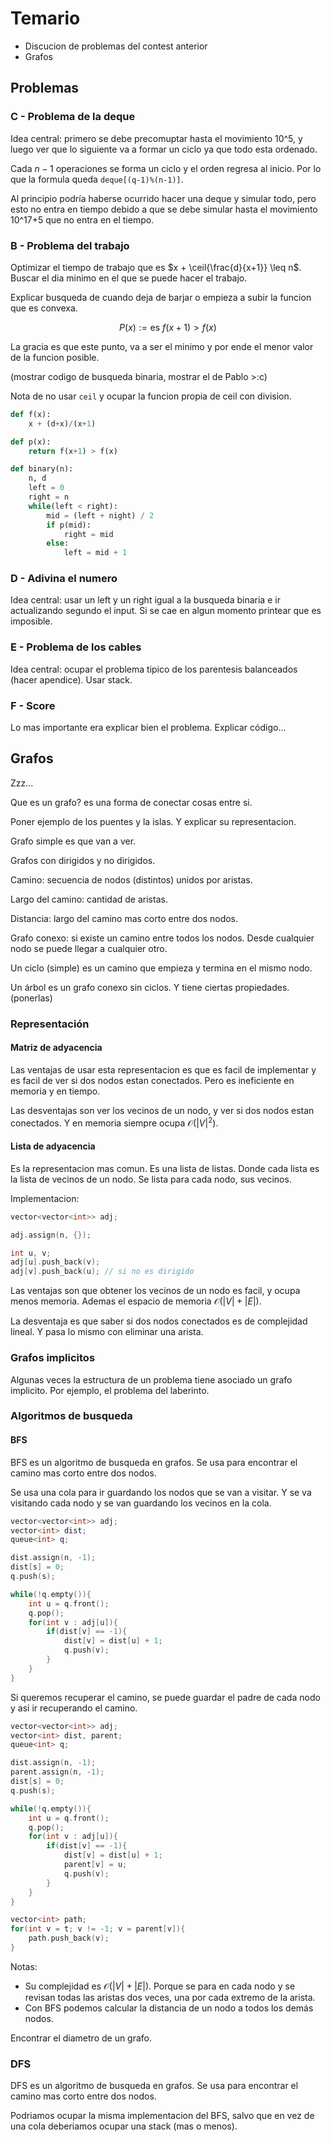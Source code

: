 # Temario

- Discucion de problemas del contest anterior
- Grafos

## Problemas

### C - Problema de la deque

Idea central: primero se debe precomuptar hasta el movimiento 10^5, y luego ver que lo siguiente va a formar un ciclo ya que todo esta ordenado.

Cada $n-1$ operaciones se forma un ciclo y el orden regresa al inicio. Por lo que la formula queda `deque[(q-1)%(n-1)]`.

Al principio podría haberse ocurrido hacer una deque y simular todo, pero esto no entra en tiempo debido a que se debe simular hasta el movimiento 10^17+5 que no entra en el tiempo.

### B - Problema del trabajo

Optimizar el tiempo de trabajo que es $x + \ceil{\frac{d}{x+1}} \leq n$. Buscar el dia minimo en el que se puede hacer el trabajo.

Explicar busqueda de cuando deja de barjar o empieza a subir la funcion que es convexa.

$$
P(x) := \text{es } f(x+1) > f(x)
$$

La gracia es que este punto, va a ser el minimo y por ende el menor valor de la funcion posible.

(mostrar codigo de busqueda binaria, mostrar el de Pablo >:c)

Nota de no usar `ceil` y ocupar la funcion propia de ceil con division.

```py
def f(x):
    x + (d+x)/(x+1)

def p(x):
    return f(x+1) > f(x)

def binary(n):
    n, d
    left = 0
    right = n
    while(left < right):
        mid = (left + night) / 2
        if p(mid):
            right = mid
        else:
            left = mid + 1
```

### D - Adivina el numero

Idea central: usar un left y un right igual a la busqueda binaria e ir actualizando segundo el input. Si se cae en algun momento printear que es imposible.

### E - Problema de los cables

Idea central: ocupar el problema tipico de los parentesis balanceados (hacer apendice). Usar stack.

### F - Score

Lo mas importante era explicar bien el problema. Explicar código...

## Grafos

Zzz...

Que es un grafo? es una forma de conectar cosas entre si.

Poner ejemplo de los puentes y la islas. Y explicar su representacion.

Grafo simple es que van a ver.

Grafos con dirigidos y no dirigidos.

Camino: secuencia de nodos (distintos) unidos por aristas.

Largo del camino: cantidad de aristas.

Distancia: largo del camino mas corto entre dos nodos.

Grafo conexo: si existe un camino entre todos los nodos. Desde cualquier nodo se puede llegar a cualquier otro.

Un ciclo (simple) es un camino que empieza y termina en el mismo nodo.

Un árbol es un grafo conexo sin ciclos. Y tiene ciertas propiedades. (ponerlas)

### Representación

#### Matriz de adyacencia

<!-- Poner imagen de la matriz de adyacencia. -->

Las ventajas de usar esta representacion es que es facil de implementar y es facil de ver si dos nodos estan conectados. Pero es ineficiente en memoria y en tiempo.

Las desventajas son ver los vecinos de un nodo, y ver si dos nodos estan conectados. Y en memoria siempre ocupa $\mathcal{O}(|V|^2)$.

#### Lista de adyacencia

Es la representacion mas comun. Es una lista de listas. Donde cada lista es la lista de vecinos de un nodo. Se lista para cada nodo, sus vecinos.

<!-- Poner imagen de la lista de adyacencia. -->

Implementacion:

```cpp
vector<vector<int>> adj;

adj.assign(n, {});

int u, v;
adj[u].push_back(v);
adj[v].push_back(u); // si no es dirigido
```

Las ventajas son que obtener los vecinos de un nodo es facil, y ocupa menos memoria. Ademas el espacio de memoria $\mathcal{O}(|V| + |E|)$.

La desventaja es que saber si dos nodos conectados es de complejidad lineal. Y pasa lo mismo con eliminar una arista.

### Grafos implicitos

Algunas veces la estructura de un problema tiene asociado un grafo implicito. Por ejemplo, el problema del laberinto.

### Algoritmos de busqueda

#### BFS

BFS es un algoritmo de busqueda en grafos. Se usa para encontrar el camino mas corto entre dos nodos.

Se usa una cola para ir guardando los nodos que se van a visitar. Y se va visitando cada nodo y se van guardando los vecinos en la cola.

```cpp
vector<vector<int>> adj;
vector<int> dist;
queue<int> q;

dist.assign(n, -1);
dist[s] = 0;
q.push(s);

while(!q.empty()){
    int u = q.front();
    q.pop();
    for(int v : adj[u]){
        if(dist[v] == -1){
            dist[v] = dist[u] + 1;
            q.push(v);
        }
    }
}
```

Si queremos recuperar el camino, se puede guardar el padre de cada nodo y asi ir recuperando el camino.

```cpp
vector<vector<int>> adj;
vector<int> dist, parent;
queue<int> q;

dist.assign(n, -1);
parent.assign(n, -1);
dist[s] = 0;
q.push(s);

while(!q.empty()){
    int u = q.front();
    q.pop();
    for(int v : adj[u]){
        if(dist[v] == -1){
            dist[v] = dist[u] + 1;
            parent[v] = u;
            q.push(v);
        }
    }
}

vector<int> path;
for(int v = t; v != -1; v = parent[v]){
    path.push_back(v);
}
```

Notas:

- Su complejidad es $\mathcal{O}(|V| + |E|)$. Porque se para en cada nodo y se revisan todas las aristas dos veces, una por cada extremo de la arista.
- Con BFS podemos calcular la distancia de un nodo a todos los demás nodos.

Encontrar el diametro de un grafo.

<!-- explicar como hacer con dos BFS -->

### DFS

DFS es un algoritmo de busqueda en grafos. Se usa para encontrar el camino mas corto entre dos nodos.

Podriamos ocupar la misma implementacion del BFS, salvo que en vez de una cola deberiamos ocupar una stack (mas o menos).

<!-- Colocar imagen de un DFS -->
